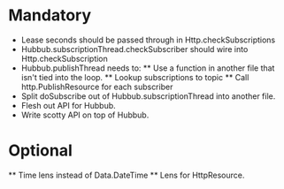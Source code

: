 Mandatory
=========
* Lease seconds should be passed through in Http.checkSubscriptions
* Hubbub.subscriptionThread.checkSubscriber should wire into Http.checkSubscription
* Hubbub.publishThread needs to:
** Use a function in another file that isn't tied into the loop.
** Lookup subscriptions to topic
** Call http.PublishResource for each subscriber
* Split doSubscribe out of Hubbub.subscriptionThread into another file.
* Flesh out API for Hubbub.
* Write scotty API on top of Hubbub.

Optional
========
** Time lens instead of Data.DateTime
** Lens for HttpResource.
